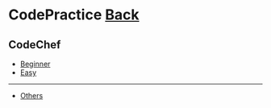 # CodePractice [Back](https://blog.fish-404.icu/CodePractice/)

## CodeChef

* [Beginner](https://blog.fish-404.icu/CodePractice/CodeChef/Beginner/)
* [Easy](https://blog.fish-404.icu/CodePractice/CodeChef/Easy/)

---

* [Others](https://blog.fish-404.icu/CodePractice/CodeChef/Others/)
